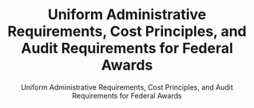 ---
layout: resources-landing
title: "Uniform Administrative Requirements, Cost Principles, and Audit Requirements for Federal Awards"
subtitle: "Uniform Administrative Requirements, Cost Principles, and Audit Requirements for Federal Awards"
filters: federal-financial-assistance uniform-guidance:-2-cfr-200 legislation congress
external_url: https://www.govinfo.gov/content/pkg/PLAW-106publ107/pdf/PLAW-106publ107.pdf
---